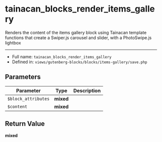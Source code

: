 # tainacan_blocks_render_items_gallery


Renders the content of the items gallery block
using Tainacan template functions that create
a Swiper.js carousel and slider, with a PhotoSwipe.js
lightbox

***

* Full name: `tainacan_blocks_render_items_gallery`
* Defined in: `views/gutenberg-blocks/blocks/items-gallery/save.php`

## Parameters

| Parameter           | Type      | Description |
|---------------------|-----------|-------------|
| `$block_attributes` | **mixed** |             |
| `$content`          | **mixed** |             |

## Return Value

**mixed**

